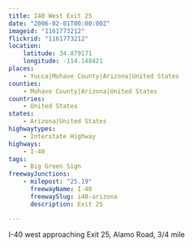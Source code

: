 ```yaml
---
title: I40 West Exit 25
date: "2006-02-01T00:00:00Z"
imageid: "1161773212"
flickrid: "1161773212"
location:
    latitude: 34.879171
    longitude: -114.148421
places:
    - Yucca|Mohave County|Arizona|United States
counties:
    - Mohave County|Arizona|United States
countries:
    - United States
states:
    - Arizona|United States
highwaytypes:
    - Interstate Highway
highways:
    - I-40
tags:
    - Big Green Sign
freewayJunctions:
    - milepost: "25.19"
      freewayName: I-40
      freewaySlug: i40-arizona
      description: Exit 25

---
```

I-40 west approaching Exit 25, Alamo Road, 3/4 mile